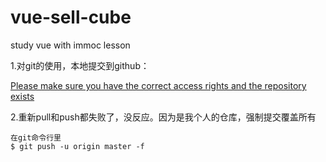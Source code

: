 # vue-sell-cube
study vue with immoc lesson

1.对git的使用，本地提交到github：

<a href="https://blog.csdn.net/jingtingfengguo/article/details/51892864" target="_blank">Please make sure you have the correct access rights and the repository exists</a>


2.重新pull和push都失败了，没反应。因为是我个人的仓库，强制提交覆盖所有

    在git命令行里
    $ git push -u origin master -f

